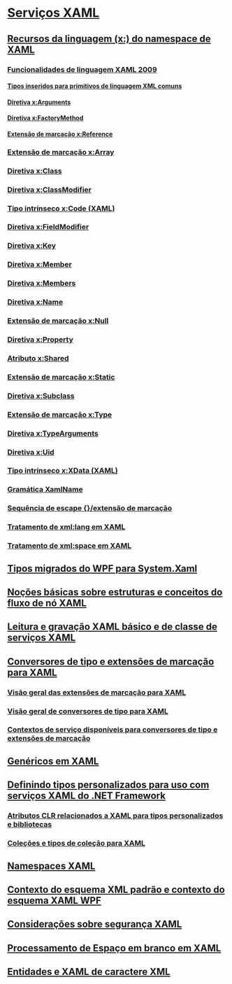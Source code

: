 # [Serviços XAML](index.md)
## [Recursos da linguagem (x:) do namespace de XAML](xaml-namespace-x-language-features.md)
### [Funcionalidades de linguagem XAML 2009](xaml-2009-language-features.md)
#### [Tipos inseridos para primitivos de linguagem XML comuns](built-in-types-for-common-xaml-language-primitives.md)
#### [Diretiva x:Arguments](x-arguments-directive.md)
#### [Diretiva x:FactoryMethod](x-factorymethod-directive.md)
#### [Extensão de marcação x:Reference](x-reference-markup-extension.md)
### [Extensão de marcação x:Array](x-array-markup-extension.md)
### [Diretiva x:Class](x-class-directive.md)
### [Diretiva x:ClassModifier](x-classmodifier-directive.md)
### [Tipo intrínseco x:Code (XAML)](x-code-intrinsic-xaml-type.md)
### [Diretiva x:FieldModifier](x-fieldmodifier-directive.md)
### [Diretiva x:Key](x-key-directive.md)
### [Diretiva x:Member](x-member-directive.md)
### [Diretiva x:Members](x-members-directive.md)
### [Diretiva x:Name](x-name-directive.md)
### [Extensão de marcação x:Null](x-null-markup-extension.md)
### [Diretiva x:Property](x-property-directive.md)
### [Atributo x:Shared](x-shared-attribute.md)
### [Extensão de marcação x:Static](x-static-markup-extension.md)
### [Diretiva x:Subclass](x-subclass-directive.md)
### [Extensão de marcação x:Type](x-type-markup-extension.md)
### [Diretiva x:TypeArguments](x-typearguments-directive.md)
### [Diretiva x:Uid](x-uid-directive.md)
### [Tipo intrínseco x:XData (XAML)](x-xdata-intrinsic-xaml-type.md)
### [Gramática XamlName](xamlname-grammar.md)
### [Sequência de escape {}/extensão de marcação](escape-sequence-markup-extension.md)
### [Tratamento de xml:lang em XAML](xml-lang-handling-in-xaml.md)
### [Tratamento de xml:space em XAML](xml-space-handling-in-xaml.md)
## [Tipos migrados do WPF para System.Xaml](types-migrated-from-wpf-to-system-xaml.md)
## [Noções básicas sobre estruturas e conceitos do fluxo de nó XAML](understanding-xaml-node-stream-structures-and-concepts.md)
## [Leitura e gravação XAML básico e de classe de serviços XAML](xamlservices-class-and-basic-xaml-reading-or-writing.md)
## [Conversores de tipo e extensões de marcação para XAML](type-converters-and-markup-extensions-for-xaml.md)
### [Visão geral das extensões de marcação para XAML](markup-extensions-for-xaml-overview.md)
### [Visão geral de conversores de tipo para XAML](type-converters-for-xaml-overview.md)
### [Contextos de serviço disponíveis para conversores de tipo e extensões de marcação](service-contexts-available-to-type-converters-and-markup-extensions.md)
## [Genéricos em XAML](generics-in-xaml.md)
## [Definindo tipos personalizados para uso com serviços XAML do .NET Framework](defining-custom-types-for-use-with-net-framework-xaml-services.md)
### [Atributos CLR relacionados a XAML para tipos personalizados e bibliotecas](xaml-related-clr-attributes-for-custom-types-and-libraries.md)
### [Coleções e tipos de coleção para XAML](collections-and-collection-types-for-xaml.md)
## [Namespaces XAML](xaml-namespaces-for-net-framework-xaml-services.md)
## [Contexto do esquema XML padrão e contexto do esquema XAML WPF](default-xaml-schema-context-and-wpf-xaml-schema-context.md)
## [Considerações sobre segurança XAML](xaml-security-considerations.md)
## [Processamento de Espaço em branco em XAML](whitespace-processing-in-xaml.md)
## [Entidades e XAML de caractere XML](xml-character-entities-and-xaml.md)
